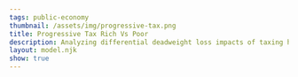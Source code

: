 ```yaml
---
tags: public-economy
thumbnail: /assets/img/progressive-tax.png
title: Progressive Tax Rich Vs Poor
description: Analyzing differential deadweight loss impacts of taxing higher versus lower income groups
layout: model.njk
show: true
---
```

<script defer>
const myCalculator = new EconVision();
myCalculator.setGraphs({'engine':'desmos','idDiv':'TheGraphForPoor','height':'650px','width':'50','left':'-25','right':'2500','bottom':'-15','top':'250','copy':true,'expressions':false,'zoomFit':true,'showXAxis':true,'showYAxis':true,'xAxisLabel':'h(hours)','yAxisLabel':'w($)'});
myCalculator.setGraphs({'engine':'desmos','idDiv':'TheGraphForRich','height':'650px','width':'50','left':'-25','right':'2500','bottom':'-15','top':'250','copy':true,'expressions':false,'zoomFit':true,'showXAxis':true,'showYAxis':true,'xAxisLabel':'h(hours)','yAxisLabel':'w($)'});

//Demand
myCalculator.addFuncInput({'idDiv':'demandCurve','title':'Demand Curve','func':'f_d(P)','latex':'200-\\frac{P}{10}','constraint':"\\left\\{P\\ge0\\right\\}",'color':'#299e46',hidden:true,'listGraphs':[0,1]});
myCalculator.addFuncInput({'idDiv':'supplyCurve','title':'Supply Curve','func':'f_s(P)','latex':'\\frac{P}{10}','constraint':"\\left\\{P\\ge0\\right\\}",'color':'#29369e',hidden:true,'listGraphs':[0,1]});

myCalculator.line();


//fraction from rich
myCalculator.addSliderInput({'idDiv':'fractionOfRich','title':'% From Rich','latex':'f_{pFR}','min':'0','max':'100','step':'1','defaultValue':'50','listGraphs':[0,1]});
myCalculator.addExpression({'calc':'simpleCompute','idDiv':'ratioOfPerFromRich','compute':"fractionOfRich/[100]",'NewfunEqu':'f_{rFR}','hidden':true,'listGraphs':[0]});

//SupplyDemand for Poor
myCalculator.addExpression({'calc':'simpleCompute','idDiv':'demandForPoor','compute':"demandCurve*ratioOfPerFromRich",'NewfunEqu':'f_{dFP}(P)','color':'#299e46','listGraphs':[0]});
myCalculator.addExpression({'calc':'simpleCompute','idDiv':'supplyForPoor','compute':"supplyCurve*ratioOfPerFromRich",'NewfunEqu':'f_{sFP}(P)','color':'#29369e','listGraphs':[0]});





// //SupplyDemand for Rich

myCalculator.addExpression({'calc':'simpleCompute','idDiv':'demandForRich','compute':"demandCurve*[1]",'NewfunEqu':'f_{dFR}(P)', 'color':'#299e46','listGraphs':[1]});
myCalculator.addExpression({'calc':'simpleCompute','idDiv':'supplyForRich','compute':"supplyCurve*[1]",'NewfunEqu':'f_{sFR}(P)', 'color':'#29369e','listGraphs':[1]});

myCalculator.addExpression({'calc':'simpleIntersect','idDiv':'clearingHoursRich','compute':"supplyForRich~demandForRich",'NewfunEqu':'\\mu','listGraphs':[1]});


myCalculator.addLabel({'idDiv':'clearingForRich','latex':'(\\mu_{x},\\mu_{y})','label':'','color':'#adadad','showLabel':true,'listGraphs':[1]});


// //Tax rate
myCalculator.addSliderInput({'idDiv':'proportionalTaxRate','title':'% Progressive Tax Rate','latex':'P_{tax}','min':'0','max':'100','step':'1','defaultValue':'20','listGraphs':[0,1]});

//Supplycurve After tax for rich
myCalculator.addExpression({'calc':'simpleCompute','idDiv':'supplyCurveAfterTaxRich','compute':"clearingHoursRich_y*proportionalTaxRate/[100]+supplyForRich",'NewfunEqu':'f_{sTR}(P)','color':'#8e62f3','lineStyle':Desmos.Styles.DASHED,'listGraphs':[1]});


myCalculator.addExpression({'calc':'simpleIntersect','idDiv':'DemandAfterTaxRich','compute':"supplyCurveAfterTaxRich~demandForRich",'NewfunEqu':'\\gamma','listGraphs':[1]});
myCalculator.addExpression({'calc':'simpleSubstitute','idDiv':'SupplyAfterTaxRich','parentIdDiv':'supplyForRich','NewfunEqu':'g(DemandAfterTaxRich_x)','hidden':true,'listGraphs':[1]});
myCalculator.addExpression({'idDiv':'DWLforRich','latex':"\\operatorname{polygon}\\left(\\left[\\left(\\mu_{x},\\mu_{y}\\right),\\left(\\gamma_{x},\\gamma_{y}\\right),\\left(\\gamma_{x},g(P)\\right)\\right]\\right)",'color':'#fbff00','lineWidth':'0','listGraphs':[1]});

//CalcDWL
myCalculator.addExpression({'calc':'simpleCompute','idDiv':'calcDWLRich','compute':"(clearingHoursRich_x-DemandAfterTaxRich_x)*(clearingHoursRich_y*proportionalTaxRate/[100])/[2]",'NewfunEqu':'f_{DWR}','min':'0','max':'\\mu_{x}*\\mu_{y}','step':'1','defaultValue':'f_{DWR}','listGraphs':[1]});

//End Rich Section




// //SupplyDemand for Poor


myCalculator.addExpression({'calc':'simpleIntersect','idDiv':'clearingHoursPoor','compute':"supplyForPoor~demandForPoor",'NewfunEqu':'\\mu','listGraphs':[0]});


myCalculator.addLabel({'idDiv':'clearingForPoor','latex':'(\\mu_{x},\\mu_{y})','label':'','color':'#adadad','showLabel':true,'listGraphs':[0]});



//Supplycurve After tax for Poor
myCalculator.addExpression({'calc':'simpleCompute','idDiv':'supplyCurveAfterTaxPoor','compute':"clearingHoursPoor_y*proportionalTaxRate/[100]+supplyForPoor",'NewfunEqu':'f_{sTP}(P)','color':'#8e62f3','lineStyle':Desmos.Styles.DASHED,'listGraphs':[0]});


myCalculator.addExpression({'calc':'simpleIntersect','idDiv':'DemandAfterTaxPoor','compute':"supplyCurveAfterTaxPoor~demandForPoor",'NewfunEqu':'\\gamma','listGraphs':[0]});
myCalculator.addExpression({'calc':'simpleSubstitute','idDiv':'SupplyAfterTaxPoor','parentIdDiv':'supplyForPoor','NewfunEqu':'g(DemandAfterTaxPoor_x)','hidden':true,'listGraphs':[0]});
myCalculator.addExpression({'idDiv':'DWLforPoor','latex':"\\operatorname{polygon}\\left(\\left[\\left(\\mu_{x},\\mu_{y}\\right),\\left(\\gamma_{x},\\gamma_{y}\\right),\\left(\\gamma_{x},g(P)\\right)\\right]\\right)",'color':'#fbff00','lineWidth':'0','listGraphs':[0]});

//CalcDWL
myCalculator.addExpression({'calc':'simpleCompute','idDiv':'calcDWLPoor','compute':"(clearingHoursPoor_x-DemandAfterTaxPoor_x)*(clearingHoursPoor_y*proportionalTaxRate/[100])/[2]",'NewfunEqu':'f_{DWP}','min':'0','max':'\\mu_{x}*\\mu_{y}','step':'1','defaultValue':'f_{DWP}','listGraphs':[0]});

//End Poor Section

myCalculator.setValue({'idDiv':'proportionalTaxRateValue','latex':'P_{tax}','decimal':'0','listGraphs':[0]});
myCalculator.setValue({'idDiv':'calcDWLRichValue','latex':'f_{DWR}','decimal':'0','listGraphs':[1]});
myCalculator.setValue({'idDiv':'calcDWLPoorValue','latex':'f_{DWP}','decimal':'0','listGraphs':[0]});



myCalculator.setInstructions({'title':'Demand Function','content':'Please input the demand function in terms of P. The demand curve will shift on the right-hand side of the graph, which represents the rich population. \\tip{"Whenever you update the demand or supply function, it’s important to recalculate both the demand and supply curves to see how they interact and determine the market equilibrium. To do this, please use the refresh button to recalculate both graphs."}'});
myCalculator.setInstructions({'title':'Supply Function','content':'Please input the supply function in terms of P. Again, this will represent the right-hand side of the graph.'});
myCalculator.setInstructions({'title':'Proportion From Rich','content':'Slide the <b>% From Rich</b> slider from 0 to 100% to adjust. At 100%, it means that the supply and demand for the poor will be in the same proportion as that of the rich. The default setting is 50%, which signifies that the poor have half the supply and demand compared to the rich.'});
myCalculator.setInstructions({'title':'Progressive Tax Rich vs. Poor','content':'Assume we tax both labor markets with the same proportion \\exp{proportionalTaxRateValue}%. The initial intuition is that rich people will pay more taxes than the poor because a progressive tax increases as income rises. However, upon examining the deadweight loss (DWL), we can see that the DWL for the rich is much larger than that for the poor, indicating inefficiency when imposing a progressive tax.<br>Let’s calculate both DWLs:<br>For the rich, the DWL is \\exp{calcDWLRichValue} $-hours, and for the poor, it is \\exp{calcDWLPoorValue} $-hours.<br>As we increase the inequality between the rich and the poor, we can observe that the difference in DWL also increases. This indicates that taxing the rich may not necessarily be efficient.\\theory{"Equity and Efficiency in Progressive Taxation","A progressive tax system aims to reduce income inequality by placing a higher tax burden on those with higher incomes, promoting a more equitable wealth distribution. While this approach can generate revenue for government programs, critics argue that excessive taxes on the rich may discourage investment and hinder economic growth. Striking a balance between equity and efficiency is crucial in implementing a progressive tax system."}'});


myCalculator.setCreators({
    title: "Developer",
    name: "Radi",
    school: "GS’23"
  });

  
myCalculator.setScriptPackage({'replaceExp':true,'replaceLatex':true,'replaceTip':true,'replaceTheory':true,'refresh':true});
</script>
